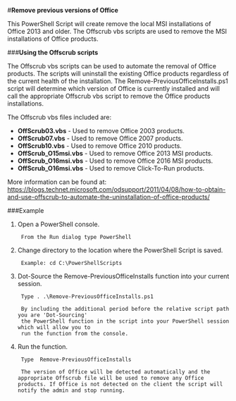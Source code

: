 ﻿#**Remove previous versions of Office**

This PowerShell Script will create remove the local MSI installations of Office 2013 and older. The Offscrub vbs scripts are used to remove the MSI installations of Office products.

###**Using the Offscrub scripts**

The Offscrub vbs scripts can be used to automate the removal of Office products. The scripts will uninstall the existing Office products regardless of the current health of the installation. The Remove-PreviousOfficeInstalls.ps1 script will determine which version of Office is currently installed and will call the appropriate Offscrub vbs script to remove the Office products installations.

The Offscrub vbs files included are:

* **OffScrub03.vbs** - Used to remove Office 2003 products.
* **OffScrub07.vbs** - Used to remove Office 2007 products.
* **OffScrub10.vbs** - Used to remove Office 2010 products.
* **OffScrub_O15msi.vbs** - Used to remove Office 2013 MSI products.
* **OffScrub_O16msi.vbs** - Used to remove Office 2016 MSI products.
* **OffScrub_O16msi.vbs** - Used to remove Click-To-Run products.

More information can be found at: https://blogs.technet.microsoft.com/odsupport/2011/04/08/how-to-obtain-and-use-offscrub-to-automate-the-uninstallation-of-office-products/

###Example

1. Open a PowerShell console.

		From the Run dialog type PowerShell 
		
2. Change directory to the location where the PowerShell Script is saved.

		Example: cd C:\PowerShellScripts
		
3. Dot-Source the Remove-PreviousOfficeInstalls function into your current session.

		Type . .\Remove-PreviousOfficeInstalls.ps1
		
		By including the additional period before the relative script path you are 'Dot-Sourcing' 
		the PowerShell function in the script into your PowerShell session which will allow you to 
		run the function from the console.

3. Run the function.

		Type  Remove-PreviousOfficeInstalls
		
		The version of Office will be detected automatically and the appropriate Offscrub file will be used to remove any Office products. If Office is not detected on the client the script will notify the admin and stop running.
			

	

	

